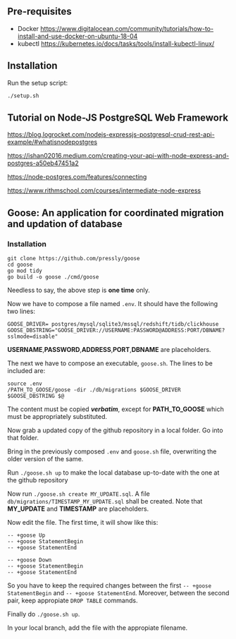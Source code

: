 ## Pre-requisites

- Docker
  https://www.digitalocean.com/community/tutorials/how-to-install-and-use-docker-on-ubuntu-18-04
- kubectl 
  https://kubernetes.io/docs/tasks/tools/install-kubectl-linux/

## Installation

Run the setup script:

```bash
./setup.sh
```
## Tutorial on Node-JS PostgreSQL Web Framework
https://blog.logrocket.com/nodejs-expressjs-postgresql-crud-rest-api-example/#whatisnodepostgres

https://ishan02016.medium.com/creating-your-api-with-node-express-and-postgres-a50eb47451a2

https://node-postgres.com/features/connecting

https://www.rithmschool.com/courses/intermediate-node-express


## Goose: An application for coordinated migration and updation of database
### Installation
```
git clone https://github.com/pressly/goose
cd goose
go mod tidy
go build -o goose ./cmd/goose
```
Needless to say, the above step is **one time** only.

Now we have to compose a file named `.env`. It should have the following two lines:
```
GOOSE_DRIVER= postgres/mysql/sqlite3/mssql/redshift/tidb/clickhouse
GOOSE_DBSTRING="GOOSE_DRIVER://USERNAME:PASSWORD@ADDRESS:PORT/DBNAME?sslmode=disable"
```
**USERNAME**,**PASSWORD**,**ADDRESS**,**PORT**,**DBNAME** are placeholders.

The next we have to compose an executable, `goose.sh`. The lines to be included are:
```
source .env
/PATH_TO_GOOSE/goose -dir ./db/migrations $GOOSE_DRIVER $GOOSE_DBSTRING $@
```
The content must be copied **_verbatim_**, except for **PATH_TO_GOOSE** which must be appropriately substituted.

Now grab a updated copy of the github repository in a local folder. Go into that folder.

Bring in the previously composed `.env` and `goose.sh` file, overwriting the older version of the same.

Run `./goose.sh up` to make the local database up-to-date with the one at the github repository

Now run `./goose.sh create MY_UPDATE.sql`. A file `db/migrations/TIMESTAMP_MY_UPDATE.sql` shall be created. Note that **MY_UPDATE** and **TIMESTAMP** are placeholders. 

Now edit the file. The first time, it will show like this:
```
-- +goose Up
-- +goose StatementBegin
-- +goose StatementEnd

-- +goose Down
-- +goose StatementBegin
-- +goose StatementEnd
```
So you have to keep the required changes between the first `-- +goose StatementBegin` and `-- +goose StatementEnd`. Moreover, between the second pair, keep appropiate `DROP TABLE` commands.

Finally do `./goose.sh up`.

In your local branch, add the file with the appropiate filename.

